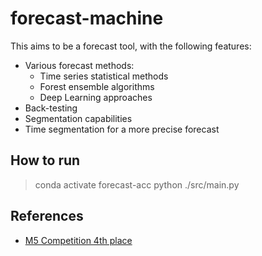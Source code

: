 # forecast-machine

This aims to be a forecast tool, with the following features:
- Various forecast methods:
    - Time series statistical methods
    - Forest ensemble algorithms
    - Deep Learning approaches
- Back-testing
- Segmentation capabilities
- Time segmentation for a more precise forecast


## How to run

> conda activate forecast-acc
> python ./src/main.py 

## References

- [M5 Competition 4th place](https://github.com/monsaraida/kaggle-m5-forecasting-accuracy-4th-place)